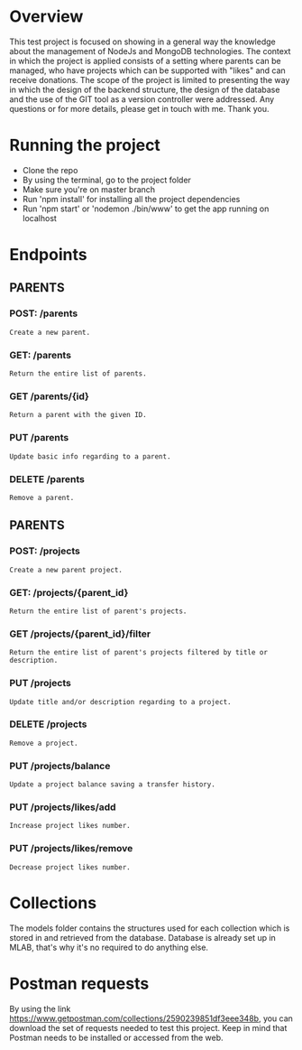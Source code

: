 # Overview

This test project is focused on showing in a general way 
the knowledge about the management of NodeJs and MongoDB 
technologies. The context in which the project is applied 
consists of a setting where parents can be managed, 
who have projects which can be supported with "likes" 
and can receive donations. The scope of the project is 
limited to presenting the way in which the design of the 
backend structure, the design of the database and the use 
of the GIT tool as a version controller were addressed. 
Any questions or for more details, please get in touch 
with me. Thank you.

# Running the project
- Clone the repo
- By using the terminal, go to the project folder
- Make sure you're on master branch
- Run 'npm install' for installing all the project dependencies
- Run 'npm start' or 'nodemon ./bin/www' to get the app running on localhost

# Endpoints

  ## PARENTS

  ### POST: /parents
  
    Create a new parent.
  
  ### GET: /parents
  
    Return the entire list of parents.
  
  ### GET /parents/{id}
  
    Return a parent with the given ID.
  
  ### PUT /parents
  
    Update basic info regarding to a parent.
  
  ### DELETE /parents
    
    Remove a parent.
  
  
  ## PARENTS
  
   ### POST: /projects
    
    Create a new parent project.
    
   ### GET: /projects/{parent_id}
    
    Return the entire list of parent's projects.
    
   ### GET /projects/{parent_id}/filter
    
    Return the entire list of parent's projects filtered by title or description.
    
   ### PUT /projects
    
    Update title and/or description regarding to a project.
    
   ### DELETE /projects
      
    Remove a project.
    
   ### PUT /projects/balance
       
    Update a project balance saving a transfer history.
    
   ### PUT /projects/likes/add
    
    Increase project likes number.
    
   ### PUT /projects/likes/remove 
    
    Decrease project likes number.

# Collections
  
  The models folder contains the structures used for each collection 
  which is stored in and retrieved from the database. Database is already
  set up in MLAB, that's why it's no required to do anything else.
  
# Postman requests

  By using the link https://www.getpostman.com/collections/2590239851df3eee348b, 
  you can download the set of requests needed to test 
  this project. Keep in mind that Postman needs to be 
  installed or accessed from the web.
  